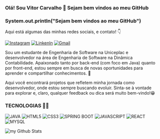 ### Olá! Sou Vitor Carvalho 👋 Sejam bem vindos ao meu GitHub
### System.out.println("Sejam bem vindos ao meu GitHub")
Aqui está algumas das minhas redes sociais, e contato! 👇

[![Instagram](https://img.shields.io/badge/Instagram-E4405F?style=for-the-badge&logo=instagram&logoColor=white)](https://www.instagram.com/viitorcrv/)
[![Linkenln](https://img.shields.io/badge/LinkedIn-0077B5?style=for-the-badge&logo=linkedin&logoColor=white)](https://www.linkedin.com/in/vitorcrv/)
[![Gmail](https://img.shields.io/badge/Gmail-D14836?style=for-the-badge&logo=gmail&logoColor=white)](vitordev.java@gmail.com)

Sou um estudante de Engenharia de Software na Uniceplac e desenvolvedor na área de Engenharia de Software na Dinâmica Contabilidade. Apaixonado tanto por back-end (com foco em Java) quanto por front-end, estou sempre em busca de novas oportunidades para aprender e compartilhar conhecimentos. 📌

Aqui você encontrará projetos que refletem minha jornada como desenvolvedor, onde estou sempre buscando evoluir. Sinta-se à vontade para explorar e, claro, qualquer feedback ou dica será muito bem-vindo!😁 

### TECNOLOGIAS 👨‍💻

![JAVA](https://img.shields.io/badge/Java-ED8B00?style=for-the-badge&logo=openjdk&logoColor=white)
![HTML5](https://img.shields.io/badge/HTML5-E34F26?style=for-the-badge&logo=html5&logoColor=white)
![CSS3](https://img.shields.io/badge/CSS3-1572B6?style=for-the-badge&logo=css3&logoColor=white)
![SPRING BOOT](https://img.shields.io/badge/Spring-6DB33F?style=for-the-badge&logo=spring&logoColor=white)
![JAVASCRIPT](https://img.shields.io/badge/JavaScript-F7DF1E?style=for-the-badge&logo=javascript&logoColor=black)
![REACT](https://img.shields.io/badge/React-20232A?style=for-the-badge&logo=react&logoColor=61DAFB)
![MYSQL](https://img.shields.io/badge/MySQL-00000F?style=for-the-badge&logo=mysql&logoColor=white)

<img align="center" src="https://github-readme-stats.vercel.app/api?username=VitorCarvalho&include_all_commits=true&count_private=true&show_icons=true&line_height=20&title_color=2B5BBD&icon_color=1124BB&text_color=A1A1A1&bg_color=0,000000,130F40" alt="my Github Stats"/>
